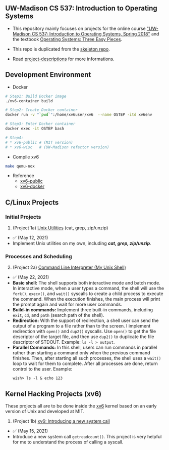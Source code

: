 UW-Madison CS 537: Introduction to Operating Systems
---
* This repository mainly focuses on projects for the online course ["UW-Madison CS 537: Introduction to Operating Systems, Spring 2018"](https://pages.cs.wisc.edu/~remzi/Classes/537/Spring2018/) and the textbook [Operating Systems: Three Easy Pieces](https://pages.cs.wisc.edu/~remzi/OSTEP/).

* This repo is duplicated from the [skeleton repo](https://github.com/remzi-arpacidusseau/ostep-projects).

* Read [project-descriptions](project-descriptions.md) for more informations.

Development Environment
---
* Docker
```sh
# Step1: Build Docker image
./xv6-container build

# Step2: Create Docker container
docker run -v "`pwd`":/home/xv6user/xv6  --name OSTEP -itd xv6env

# Step3: Enter Docker container
docker exec -it OSTEP bash

# Step4:
# * xv6-public # (MIT version)
# * xv6-wisc   # (UW-Madison refactor version)
```
* Compile xv6
```sh
make qemu-nox
```
* Reference
  * [xv6-public](https://github.com/mit-pdos/xv6-public/tree/master)
  * [xv6-docker](https://github.com/jrodal98/xv6-docker)

C/Linux Projects
---
### Initial Projects
1. (Project 1a) [Unix Utilities](initial-utilities) (cat, grep, zip/unzip)
* ✅ (May 12, 2021)
* Implement Unix utilities on my own, including ***cat, grep, zip/unzip***.

### Processes and Scheduling
2. (Project 2a) [Command Line Interpreter (My Unix Shell)](processes-shell) 
* ✅ (May 22, 2021)
* **Basic shell:** The shell supports both interactive mode and batch mode. In interactive mode, when a user types a command, the shell will use the `fork()`, `execv()`, and `wait()` syscalls to create a child process to execute the command. When the execution finishes, the main process will print the prompt again and wait for more user commands.
* **Build-in commands:** Implement three built-in commands, including `exit`, `cd`, and `path` (search path of the shell).
* **Redirection:** With the support of redirection, a shell user can send the output of a program to a file rather than to the screen. I implement redirection with `open()` and `dup2()` syscalls. Use `open()` to get the file descriptor of the target file, and then use `dup2()` to duplicate the file descriptor of STDOUT. Example: `ls -l > output`.
* **Parallel Commands:** In this shell, users can run commands in parallel rather than starting a command only when the previous command finishes. Then, after starting all such processes, the shell uses a `wait()` loop to wait for them to complete. After all processes are done, return control to the user. Example: 
  ```
  wish> ls -l & echo 123
  ```


Kernel Hacking Projects (xv6)
---
These projects all are to be done inside the [xv6](https://pdos.csail.mit.edu/6.828/2017/xv6.html) kernel based on an early version of Unix and developed at MIT.

1. (Project 1b) [xv6: Introducing a new system call](initial-xv6)
* ✅ (May 15, 2021) 
* Introduce a new system call `getreadcount()`. This project is very helpful for me to understand the process of calling a syscall.